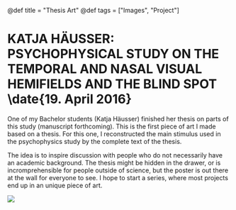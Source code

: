 @def title = "Thesis Art"
@def tags = ["Images", "Project"]

# KATJA HÄUSSER: PSYCHOPHYSICAL STUDY ON THE TEMPORAL AND NASAL VISUAL HEMIFIELDS AND THE BLIND SPOT \date{19. April 2016}
One of my Bachelor students (Katja Häusser) finished her thesis on parts of this study (manuscript forthcoming). This is the first piece of art I made based on a thesis. For this one, I reconstructed the main stimulus used in the psychophysics study by the complete text of the thesis.


The idea is to inspire discussion with people who do not necessarily have an academic background. The thesis might be hidden in the drawer, or is incromprehensible for people outside of science, but the poster is out there at the wall for everyone to see.
I hope to start a series, where most projects end up in an unique piece of art.

![](/assets/khaeusser_artwork-723x1024.png)
